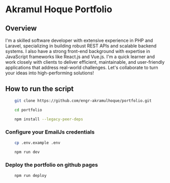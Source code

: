 # Akramul Hoque Portfolio

## Overview 

<p>
I'm a skilled software developer with extensive experience in PHP and Laravel, specializing in building robust REST APIs and scalable backend systems. I also have a strong front-end background with expertise in JavaScript frameworks like React.js and Vue.js. I'm a quick learner and work closely with clients to deliver efficient, maintainable, and user-friendly applications that address real-world challenges. Let's collaborate to turn your ideas into high-performing solutions!
</p>

## How to run the script

```bash
    git clone https://github.com/engr-akramulhoque/portfolio.git
```

```bash
    cd portfolio
```

```bash
    npm install --legacy-peer-deps
```

### Configure your EmailJs credentials

```bash
    cp .env.example .env
```

```bash
    npm run dev
```

### Deploy the portfolio on github pages

```bash
    npm run deploy
```